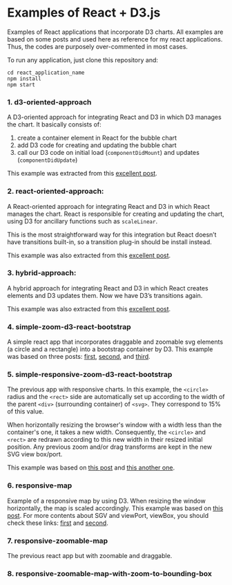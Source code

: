 # Examples of React + D3.js

Examples of React applications that incorporate D3 charts. All examples are based on some posts and used here as reference for my react applications. Thus, the codes are purposely over-commented in most cases.

To run any application, just clone this repository and:
```
cd react_application_name
npm install
npm start
```

### 1. d3-oriented-approach
A D3-oriented approach for integrating React and D3 in which D3 manages the chart. It basically consists of:

1. create a container element in React for the bubble chart
2. add D3 code for creating and updating the bubble chart
3. call our D3 code on initial load (`componentDidMount`) and updates (`componentDidUpdate`)

This example was extracted from this [excellent post](https://frontendcharts.com/react-d3-integrate/).


### 2. react-oriented-approach:
A React-oriented approach for integrating React and D3 in which React manages the chart. React is responsible for creating and updating the chart, using D3 for ancillary functions such as `scaleLinear`.

This is the most straightforward way for this integration but React doesn’t have transitions built-in, so a transition plug-in should be install instead.

This example was also extracted from this [excellent post](https://frontendcharts.com/react-d3-integrate/).


### 3. hybrid-approach:
A hybrid approach for integrating React and D3 in which React creates elements and D3 updates them. Now we have D3’s transitions again.

This example was also extracted from this [excellent post](https://frontendcharts.com/react-d3-integrate/).


### 4. simple-zoom-d3-react-bootstrap
A simple react app that incorporates draggable and zoomable svg elements (a circle and a rectangle) into a bootstrap container by D3. This example was based on three posts: [first](https://coderwall.com/p/psogia/simplest-way-to-add-zoom-pan-on-d3-js), [second](https://www.d3-graph-gallery.com/graph/interactivity_zoom.html), and [third](http://bl.ocks.org/sgruhier/1d692762f8328a2c9957).


### 5. simple-responsive-zoom-d3-react-bootstrap
The previous app with responsive charts. In this example, the `<circle>` radius and the `<rect>` side are automatically set up according to the width of the parent `<div>` (surrounding container) of `<svg>`. They correspond to 15% of this value.

When horizontally resizing the browser's window with a width less than the container's one, it takes a new width.
Consequently, the `<circle>` and `<rect>` are redrawn according to this new width in their resized initial position. Any previous zoom and/or drag transforms are kept in the new SVG view box/port.

This example was based on [this post](https://chartio.com/resources/tutorials/how-to-resize-an-svg-when-the-window-is-resized-in-d3-js/) and [this another one](https://codepen.io/tigt/post/why-and-how-preserveaspectratio).

### 6. responsive-map
Example of a responsive map by using D3. When resizing the window horizontally, the map is scaled accordingly. This example was based on [this post](http://bl.ocks.org/jczaplew/4444770). For more contents about SGV and viewPort, viewBox, you should check these links: [first](https://webdesign.tutsplus.com/tutorials/svg-viewport-and-viewbox-for-beginners--cms-30844) and [second](https://codepen.io/tigt/post/why-and-how-preserveaspectratio).

### 7. responsive-zoomable-map
The previous react app but with zoomable and draggable.

### 8. responsive-zoomable-map-with-zoom-to-bounding-box

